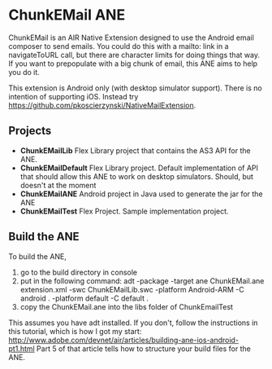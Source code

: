 # ChunkEMail ANE
ChunkEMail is an AIR Native Extension designed to use the Android email composer to send emails. You could do this with a mailto: link in 
a navigateToURL call, but there are character limits for doing things that way. If you want to prepopulate with a big chunk of email, this
ANE aims to help you do it.

This extension is Android only (with desktop simulator support). There is no intention of supporting iOS. Instead try https://github.com/pkoscierzynski/NativeMailExtension.


## Projects
* **ChunkEMailLib**
Flex Library project that contains the AS3 API for the ANE.
* **ChunkEMailDefault**
Flex Library project. Default implementation of API that should allow this ANE to work on desktop simulators. Should, but doesn't at the moment
* **ChunkEMailANE**
Android project in Java used to generate the jar for the ANE
* **ChunkEMailTest**
Flex Project. Sample implementation project.

## Build the ANE
To build the ANE, 
1. go to the build directory in console 
2. put in the following command:
adt -package -target ane ChunkEMail.ane extension.xml -swc ChunkEMailLib.swc -platform Android-ARM -C android . -platform default -C default .
3. copy the ChunkEMail.ane into the libs folder of ChunkEmailTest

This assumes you have adt installed. If you don't, follow the instructions in this tutorial, which is how I got my start:
http://www.adobe.com/devnet/air/articles/building-ane-ios-android-pt1.html
Part 5 of that article tells how to structure your build files for the ANE.

